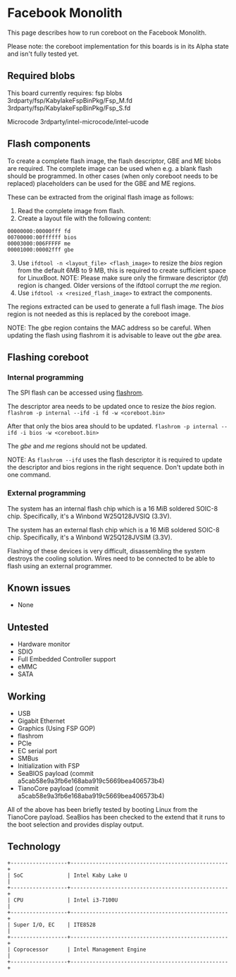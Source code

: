 # Facebook Monolith

This page describes how to run coreboot on the Facebook Monolith.

Please note: the coreboot implementation for this boards is in its
Alpha state and isn't fully tested yet.

## Required blobs

This board currently requires:
fsp blobs	3rdparty/fsp/KabylakeFspBinPkg/Fsp_M.fd
		3rdparty/fsp/KabylakeFspBinPkg/Fsp_S.fd

Microcode	3rdparty/intel-microcode/intel-ucode

## Flash components

To create a complete flash image, the flash descriptor, GBE and ME blobs are required. The
complete image can be used when e.g. a blank flash should be programmed. In other cases (when
only coreboot needs to be replaced) placeholders can be used for the GBE and ME regions.

These can be extracted from the original flash image as follows:
1) Read the complete image from flash.
2) Create a layout file with the following content:
```
00000000:00000fff fd
00700000:00ffffff bios
00003000:006FFFFF me
00001000:00002fff gbe
```
3) Use `ifdtool -n <layout_file> <flash_image>` to resize the *bios* region from the default 6MB
   to 9 MB, this is required to create sufficient space for LinuxBoot.
   NOTE: Please make sure only the firmware descriptor (*fd*) region is changed. Older versions
   	 of the ifdtool corrupt the *me* region.
4) Use `ifdtool -x <resized_flash_image>` to extract the components.

The regions extracted can be used to generate a full flash image. The *bios* region is
not needed as this is replaced by the coreboot image.

NOTE: The gbe region contains the MAC address so be careful. When updating the flash using
      flashrom it is advisable to leave out the *gbe* area.

## Flashing coreboot

### Internal programming

The SPI flash can be accessed using [flashrom].

The descriptor area needs to be updated once to resize the *bios* region.
`flashrom -p internal --ifd -i fd -w <coreboot.bin>`

After that only the bios area should to be updated.
`flashrom -p internal --ifd -i bios -w <coreboot.bin>`

The *gbe* and *me* regions should not be updated.

NOTE: As `flashrom --ifd` uses the flash descriptor it is required to update the
      descriptor and bios regions in the right sequence. Don't update both in one command.

### External programming

The system has an internal flash chip which is a 16 MiB soldered SOIC-8 chip.
Specifically, it's a Winbond W25Q128JVSIQ (3.3V).

The system has an external flash chip which is a 16 MiB soldered SOIC-8 chip.
Specifically, it's a Winbond W25Q128JVSIM (3.3V).

Flashing of these devices is very difficult, disassembling the system destroys the cooling
solution. Wires need to be connected to be able to flash using an external programmer.

## Known issues

- None

## Untested

- Hardware monitor
- SDIO
- Full Embedded Controller support
- eMMC
- SATA

## Working

- USB
- Gigabit Ethernet
- Graphics (Using FSP GOP)
- flashrom
- PCIe
- EC serial port
- SMBus
- Initialization with FSP
- SeaBIOS payload (commit a5cab58e9a3fb6e168aba919c5669bea406573b4)
- TianoCore payload (commit a5cab58e9a3fb6e168aba919c5669bea406573b4)

All of the above has been briefly tested by booting Linux from the TianoCore payload.
SeaBios has been checked to the extend that it runs to the boot selection and provides display
output.

## Technology

```eval_rst
+------------------+--------------------------------------------------+
| SoC              | Intel Kaby Lake U                                |
+------------------+--------------------------------------------------+
| CPU              | Intel i3-7100U                                   |
+------------------+--------------------------------------------------+
| Super I/O, EC    | ITE8528                                          |
+------------------+--------------------------------------------------+
| Coprocessor      | Intel Management Engine                          |
+------------------+--------------------------------------------------+
```

[W25Q128JVSIQ]: https://www.winbond.com/resource-files/w25q128jv%20revf%2003272018%20plus.pdf
[W25Q128JVSIM]: https://www.winbond.com/resource-files/w25q128jv%20dtr%20revb%2011042016.pdf
[flashrom]: https://flashrom.org/Flashrom
